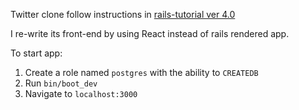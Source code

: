 Twitter clone follow instructions in [rails-tutorial ver 4.0](https://rails-4-0.railstutorial.org/)

I re-write its front-end by using React instead of rails rendered app.

To start app:
1. Create a role named `postgres` with the ability to `CREATEDB`
2. Run `bin/boot_dev`
3. Navigate to `localhost:3000`
